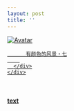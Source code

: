 ```yaml
---
layout: post
title: ''
---
```


<p class="imglist">

<div class="image-container">
  <a href="https://pic.imgdb.cn/item/5e6f3bede83c3a1e3a717157.jpg"  data-fancybox="images">
    <img src="https://pic.imgdb.cn/item/5e6f3c15e83c3a1e3a718bfd.jpg" alt="Avatar" class="image" />
    <div class="overlay">
      <div class="text">
        
          有颜色的风景・七
        
      </div>
    </div>
  </a>
</div>









<a href="https://pic.imgdb.cn/item/5e6f3bede83c3a1e3a71715a.jpg" data-fancybox="images"><img src="" /></a>
<a href="https://pic.imgdb.cn/item/5e6f3bede83c3a1e3a71715c.jpg" data-fancybox="images"><img src="" /></a>
<a href="https://pic.imgdb.cn/item/5e6f3bede83c3a1e3a717160.jpg" data-fancybox="images"><img src="" /></a>
<a href="https://pic.imgdb.cn/item/5e6f3bede83c3a1e3a717163.jpg" data-fancybox="images"><img src="" /></a>
<a href="https://pic.imgdb.cn/item/5e6f3bede83c3a1e3a717167.jpg" data-fancybox="images"><img src="" /></a>
<a href="https://pic.imgdb.cn/item/5e6f3bede83c3a1e3a717169.jpg" data-fancybox="images"><img src="" /></a>
<a href="https://pic.imgdb.cn/item/5e6f3bede83c3a1e3a71716b.jpg" data-fancybox="images"><img src="" /></a>
<a href="https://pic.imgdb.cn/item/5e6f3bede83c3a1e3a71716f.jpg" data-fancybox="images"><img src="" /></a>
<a href="https://pic.imgdb.cn/item/5e6f3bede83c3a1e3a717172.jpg" data-fancybox="images"><img src="" /></a>
<a href="https://pic.imgdb.cn/item/5e6f3bede83c3a1e3a717175.jpg" data-fancybox="images"><img src="" /></a>
<a href="https://pic.imgdb.cn/item/5e6f3bede83c3a1e3a717177.jpg" data-fancybox="images"><img src="" /></a>
<a href="https://pic.imgdb.cn/item/5e6f3bede83c3a1e3a717179.jpg" data-fancybox="images"><img src="" /></a>
<a href="https://pic.imgdb.cn/item/5e6f3bede83c3a1e3a71717d.jpg" data-fancybox="images"><img src="" /></a>
<a href="https://pic.imgdb.cn/item/5e6f3bede83c3a1e3a717181.jpg" data-fancybox="images"><img src="" /></a>
<a href="https://pic.imgdb.cn/item/5e6f3bede83c3a1e3a717183.jpg" data-fancybox="images"><img src="" /></a>
<a href="https://pic.imgdb.cn/item/5e6f3bede83c3a1e3a717186.jpg" data-fancybox="images"><img src="" /></a>
<a href="https://pic.imgdb.cn/item/5e6f3bede83c3a1e3a71718b.jpg" data-fancybox="images"><img src="" /></a>
<a href="https://pic.imgdb.cn/item/5e6f3bede83c3a1e3a71718f.jpg" data-fancybox="images"><img src="" /></a>
<a href="https://pic.imgdb.cn/item/5e6f3bede83c3a1e3a717193.jpg" data-fancybox="images"><img src="" /></a>
<a href="https://pic.imgdb.cn/item/5e6f3bede83c3a1e3a717197.jpg" data-fancybox="images"><img src="" /></a>
<a href="https://pic.imgdb.cn/item/5e6f3bede83c3a1e3a71719b.jpg" data-fancybox="images"><img src="" /></a>
<a href="https://pic.imgdb.cn/item/5e6f3bede83c3a1e3a7171a0.jpg" data-fancybox="images"><img src="" /></a>
<a href="https://pic.imgdb.cn/item/5e6f3bede83c3a1e3a7171a3.jpg" data-fancybox="images"><img src="" /></a>
<a href="https://pic.imgdb.cn/item/5e6f3bede83c3a1e3a7171a8.jpg" data-fancybox="images"><img src="" /></a>
<a href="https://pic.imgdb.cn/item/5e6f3bede83c3a1e3a7171aa.jpg" data-fancybox="images"><img src="" /></a>
<a href="https://pic.imgdb.cn/item/5e6f3bede83c3a1e3a7171ad.jpg" data-fancybox="images"><img src="" /></a>
<a href="https://pic.imgdb.cn/item/5e6f3bede83c3a1e3a7171b0.jpg" data-fancybox="images"><img src="" /></a>
<a href="https://pic.imgdb.cn/item/5e6f3bede83c3a1e3a7171b4.jpg" data-fancybox="images"><img src="" /></a>
<a href="https://pic.imgdb.cn/item/5e6f3beee83c3a1e3a7171b6.jpg" data-fancybox="images"><img src="" /></a>
<a href="https://pic.imgdb.cn/item/5e6f3c15e83c3a1e3a718bc8.jpg" data-fancybox="images"><img src="" /></a>
<a href="https://pic.imgdb.cn/item/5e6f3c15e83c3a1e3a718bca.jpg" data-fancybox="images"><img src="" /></a>
<a href="https://pic.imgdb.cn/item/5e6f3c15e83c3a1e3a718bcf.jpg" data-fancybox="images"><img src="" /></a>
<a href="https://pic.imgdb.cn/item/5e6f3c15e83c3a1e3a718bd2.jpg" data-fancybox="images"><img src="" /></a>
<a href="https://pic.imgdb.cn/item/5e6f3c15e83c3a1e3a718bd4.jpg" data-fancybox="images"><img src="" /></a>
<a href="https://pic.imgdb.cn/item/5e6f3c15e83c3a1e3a718bd8.jpg" data-fancybox="images"><img src="" /></a>
<a href="https://pic.imgdb.cn/item/5e6f3c15e83c3a1e3a718bdb.jpg" data-fancybox="images"><img src="" /></a>
<a href="https://pic.imgdb.cn/item/5e6f3c15e83c3a1e3a718be3.jpg" data-fancybox="images"><img src="" /></a>
<a href="https://pic.imgdb.cn/item/5e6f3c15e83c3a1e3a718be8.jpg" data-fancybox="images"><img src="" /></a>
<a href="https://pic.imgdb.cn/item/5e6f3c15e83c3a1e3a718bec.jpg" data-fancybox="images"><img src="" /></a>
<a href="https://pic.imgdb.cn/item/5e6f3c15e83c3a1e3a718bef.jpg" data-fancybox="images"><img src="" /></a>
<a href="https://pic.imgdb.cn/item/5e6f3c15e83c3a1e3a718bf3.jpg" data-fancybox="images"><img src="" /></a>
<a href="https://pic.imgdb.cn/item/5e6f3c15e83c3a1e3a718bf5.jpg" data-fancybox="images"><img src="" /></a>
<a href="https://pic.imgdb.cn/item/5e6f3c15e83c3a1e3a718bf9.jpg" data-fancybox="images"><img src="" /></a>
<a href="https://pic.imgdb.cn/item/5e6f3c15e83c3a1e3a718bfd.jpg" data-fancybox="images"><img src="" /></a>
<a href="https://pic.imgdb.cn/item/5e6f3c15e83c3a1e3a718c01.jpg" data-fancybox="images"><img src="" /></a>
<a href="https://pic.imgdb.cn/item/5e6f3c15e83c3a1e3a718c07.jpg" data-fancybox="images"><img src="" /></a>
<a href="https://pic.imgdb.cn/item/5e6f3c16e83c3a1e3a718c0c.jpg" data-fancybox="images"><img src="" /></a>
<a href="https://pic.imgdb.cn/item/5e6f3c16e83c3a1e3a718c0e.jpg" data-fancybox="images"><img src="" /></a>
<a href="https://pic.imgdb.cn/item/5e6f3c16e83c3a1e3a718c11.jpg" data-fancybox="images"><img src="" /></a>
<a href="https://pic.imgdb.cn/item/5e6f3c16e83c3a1e3a718c16.jpg" data-fancybox="images"><img src="" /></a>
<a href="https://pic.imgdb.cn/item/5e6f3c16e83c3a1e3a718c19.jpg" data-fancybox="images"><img src="" /></a>
<a href="https://pic.imgdb.cn/item/5e6f3c16e83c3a1e3a718c1b.jpg" data-fancybox="images"><img src="" /></a>
<a href="https://pic.imgdb.cn/item/5e6f3c16e83c3a1e3a718c1e.jpg" data-fancybox="images"><img src="" /></a>
<a href="https://pic.imgdb.cn/item/5e6f3c16e83c3a1e3a718c20.jpg" data-fancybox="images"><img src="" /></a>
<a href="https://pic.imgdb.cn/item/5e6f3c16e83c3a1e3a718c22.jpg" data-fancybox="images"><img src="" /></a>
<a href="https://pic.imgdb.cn/item/5e6f3c16e83c3a1e3a718c26.jpg" data-fancybox="images"><img src="" /></a>
<a href="https://pic.imgdb.cn/item/5e6f3c16e83c3a1e3a718c2a.jpg" data-fancybox="images"><img src="" /></a>
<a href="https://pic.imgdb.cn/item/5e6f3c16e83c3a1e3a718c2c.jpg" data-fancybox="images"><img src="" /></a>
<a href="https://pic.imgdb.cn/item/5e6f3c16e83c3a1e3a718c2e.jpg" data-fancybox="images"><img src="" /></a>
<a href="https://pic.imgdb.cn/item/5e6f3c16e83c3a1e3a718c30.jpg" data-fancybox="images"><img src="" /></a>
<a href="https://pic.imgdb.cn/item/5e6f3c16e83c3a1e3a718c35.jpg" data-fancybox="images"><img src="" /></a>
<a href="https://pic.imgdb.cn/item/5e6f3c16e83c3a1e3a718c38.jpg" data-fancybox="images"><img src="" /></a>
<a href="https://pic.imgdb.cn/item/5e6f3c16e83c3a1e3a718c3b.jpg" data-fancybox="images"><img src="" /></a>
<a href="https://pic.imgdb.cn/item/5e6f3c16e83c3a1e3a718c3d.jpg" data-fancybox="images"><img src="" /></a>


</p>


#### [text](https://cxcxcx.cx/works/0015a.html)